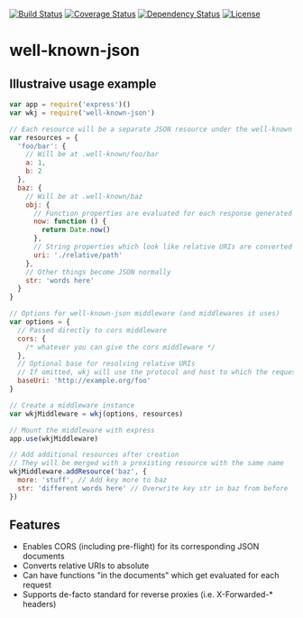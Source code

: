 [![Build
Status](https://travis-ci.org/OADA/well-known-json-js.svg)](https://travis-ci.org/OADA/well-known-json-js)
[![Coverage
Status](https://coveralls.io/repos/OADA/well-known-json-js/badge.svg?branch=master)](https://coveralls.io/r/OADA/well-known-json-js?branch=master)
[![Dependency
Status](https://david-dm.org/oada/well-known-json-js.svg)](https://david-dm.org/oada/well-known-json-js)
[![License](http://img.shields.io/:license-Apache%202.0-green.svg)](http://www.apache.org/licenses/LICENSE-2.0.html)

# well-known-json

## Illustraive usage example

```javascript
var app = require('express')()
var wkj = require('well-known-json')

// Each resource will be a separate JSON resource under the well-known enpoint
var resources = {
  'foo/bar': {
    // Will be at .well-known/foo/bar
    a: 1,
    b: 2
  },
  baz: {
    // Will be at .well-known/baz
    obj: {
      // Function properties are evaluated for each response generated
      now: function () {
        return Date.now()
      },
      // String properties which look like relative URIs are converted to absolute URIs
      uri: './relative/path'
    },
    // Other things become JSON normally
    str: 'words here'
  }
}

// Options for well-known-json middleware (and middlewares it uses)
var options = {
  // Passed directly to cors middleware
  cors: {
    /* whatever you can give the cors middleware */
  },
  // Optional base for resolving relative URIs
  // If omitted, wkj will use the protocol and host to which the request was sent
  baseUri: 'http://example.org/foo'
}

// Create a middleware instance
var wkjMiddleware = wkj(options, resources)

// Mount the middleware with express
app.use(wkjMiddleware)

// Add additional resources after creation
// They will be merged with a prexisting resource with the same name
wkjMiddleware.addResource('baz', {
  more: 'stuff', // Add key more to baz
  str: 'different words here' // Overwrite key str in baz from before
})
```

## Features

- Enables CORS (including pre-flight) for its corresponding JSON documents
- Converts relative URIs to absolute
- Can have functions "in the documents" which get evaluated for each request
- Supports de-facto standard for reverse proxies (i.e. X-Forwarded-\* headers)
